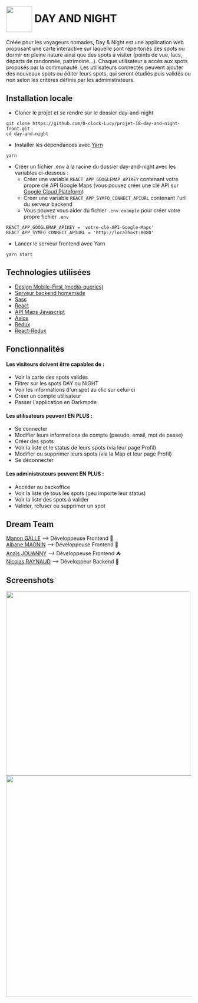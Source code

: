 <h1><img src="./day-and-night/src/assets/logo.png" height="70" style="vertical-align : middle"/> DAY AND NIGHT</h1>
Créée pour les voyageurs nomades, Day & Night est une application web proposant une carte interactive sur laquelle sont répertoriés des spots où dormir en pleine nature ainsi que des spots à visiter (points de vue, lacs, départs de randonnée, patrimoine...).
Chaque utilisateur a accès aux spots proposés par la communauté.
Les utilisateurs connectés peuvent ajouter des nouveaux spots ou éditer leurs spots, qui seront étudiés puis validés ou non selon les critères définis par les administrateurs.

## Installation locale
* Cloner le projet et se rendre sur le dossier day-and-night
```
git clone https://github.com/O-clock-Lucy/projet-18-day-and-night-front.git
cd day-and-night
```

* Installer les dépendances avec [Yarn](https://classic.yarnpkg.com/lang/en/docs/install/#windows-stable)
```
yarn
```

* Créer un fichier .env à la racine du dossier day-and-night avec les variables ci-dessous :
    * Créer une variable ``REACT_APP_GOOGLEMAP_APIKEY`` contenant votre propre clé API Google Maps (vous pouvez créer une clé API sur [Google Cloud Plateform](https://developers.google.com/maps/premium/apikey/maps-javascript-apikey?hl=fr#creating-api-keys))
    * Créer une variable ``REACT_APP_SYMFO_CONNECT_APIURL`` contenant l'url du serveur backend
    * Vous pouvez vous aider du fichier ``.env.example`` pour créer votre propre fichier ``.env``
```
REACT_APP_GOOGLEMAP_APIKEY = 'votre-clé-API-Google-Maps'
REACT_APP_SYMFO_CONNECT_APIURL = 'http://localhost:8080'
```

* Lancer le serveur frontend avec Yarn  
```
yarn start
```

## Technologies utilisées
* [Design Mobile-First (media-queries)](https://developer.mozilla.org/fr/docs/Web/CSS/Media_Queries/Using_media_queries)
* [Serveur backend homemade](https://github.com/O-clock-Lucy/projet-18-day-and-night-back)
* [Sass](https://sass-lang.com/)
* [React](https://github.com/facebook/react)
* [API Maps Javascript](https://developers.google.com/maps/documentation/javascript?hl=fr)
* [Axios](https://axios-http.com/fr/docs/intro)
* [Redux](https://redux.js.org/)
* [React-Redux](https://react-redux.js.org/)

## Fonctionnalités
#### Les visiteurs doivent être capables de :
* Voir la carte des spots validés
* Filtrer sur les spots DAY ou NIGHT
* Voir les informations d'un spot au clic sur celui-ci
* Créer un compte utilisateur
* Passer l'application en Darkmode


#### Les utilisateurs peuvent EN PLUS :
* Se connecter
* Modifier leurs informations de compte (pseudo, email, mot de passe)
* Créer des spots
* Voir la liste et le status de leurs spots (via leur page Profil)
* Modifier ou supprimer leurs spots (via la Map et leur page Profil)
* Se déconnecter


#### Les administrateurs peuvent EN PLUS :
* Accéder au backoffice
* Voir la liste de tous les spots (peu importe leur status)
* Voir la liste des spots à valider
* Valider, refuser ou supprimer un spot


## Dream Team
[Manon GALLE](https://www.linkedin.com/in/manon-galle/) --> Développeuse Frontend 🌊  
[Albane MAGNIN](https://www.linkedin.com/in/albane-magnin/) --> Développeuse Frontend 🐶  
[Anaïs JOUANNY](https://www.linkedin.com/in/anaisjouanny/) --> Développeuse Frontend ⛺  
[Nicolas RAYNAUD](https://www.linkedin.com/in/raynaudnicolas/) --> Développeur Backend 🎸 

## Screenshots
<img src="./day-and-night/src/assets/screenshot_mobile.jpeg" height="500"/> <img src="./day-and-night/src/assets/screenshot_desktop.jpeg" width="600"/>
